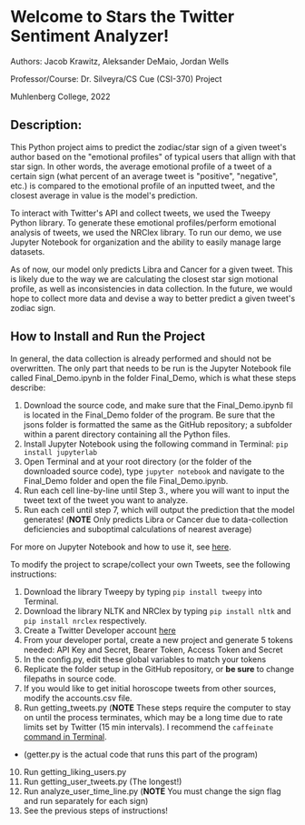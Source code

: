 # Welcome to Stars the Twitter Sentiment Analyzer!
Authors: Jacob Krawitz, Aleksander DeMaio, Jordan Wells

Professor/Course: Dr. Silveyra/CS Cue (CSI-370) Project 

Muhlenberg College, 2022

## Description: 

This Python project aims to predict the zodiac/star sign of a given tweet's author based on the "emotional profiles" of typical users that allign with that star sign. In other words, the average emotional profile of a tweet of a certain sign (what percent of an average tweet is "positive", "negative", etc.) is compared to the emotional profile of an inputted tweet, and the closest average in value is the model's prediction. 

To interact with Twitter's API and collect tweets, we used the Tweepy Python library. To generate these emotional profiles/perform emotional analysis of tweets, we used the NRClex library. To run our demo, we use Jupyter Notebook for organization and the ability to easily manage large datasets.

As of now, our model only predicts Libra and Cancer for a given tweet. This is likely due to the way we are calculating the closest star sign motional profile, as well as inconsistencies in data collection. In the future, we would hope to collect more data and devise a way to better predict a given tweet's zodiac sign.


## How to Install and Run the Project

In general, the data collection is already performed and should not be overwritten. The only part that needs to be run is the Jupyter Notebook file called Final_Demo.ipynb in the folder Final_Demo, which is what these steps describe:

1. Download the source code, and make sure that the Final_Demo.ipynb fil is located in the Final_Demo folder of the program. Be sure that the jsons folder is formatted the same as the GitHub repository; a subfolder within a parent directory containing all the Python files.
2. Install Jupyter Notebook using the following command in Terminal: `pip install jupyterlab`
3. Open Terminal and at your root directory (or the folder of the downloaded source code), type `jupyter notebook` and navigate to the Final_Demo folder and open the file Final_Demo.ipynb.
4. Run each cell line-by-line until Step 3., where you will want to input the tweet text of the tweet you want to analyze. 
5. Run each cell until step 7, which will output the prediction that the model generates! (**NOTE** Only predicts Libra or Cancer due to data-collection deficiencies and suboptimal calculations of nearest average)

For more on Jupyter Notebook and how to use it, see [here](https://jupyter-notebook.readthedocs.io/en/stable/).


To modify the project to scrape/collect your own Tweets, see the following instructions:

1. Download the library Tweepy by typing `pip install tweepy` into Terminal.
2. Download the library NLTK and NRClex by typing `pip install nltk` and `pip install nrclex` respectively.
3. Create a Twitter Developer account [here](https://developer.twitter.com/en)
4. From your developer portal, create a new project and generate 5 tokens needed: API Key and Secret, Bearer Token, Access Token and Secret
5. In the config.py, edit these global variables to match your tokens
6. Replicate the folder setup in the GitHub repository, or **be sure** to change filepaths in source code.
7. If you would like to get initial horoscope tweets from other sources, modify the accounts.csv file.
8. Run getting_tweets.py (**NOTE** These steps require the computer to stay on until the process terminates, which may be a long time due to rate limits set by Twitter (15 min intervals). I recommend the `caffeinate` [command in Terminal](https://ss64.com/osx/caffeinate.html).
  - (getter.py is the actual code that runs this part of the program)
10. Run getting_liking_users.py 
11. Run getting_user_tweets.py (The longest!)
12. Run analyze_user_time_line.py (**NOTE** You must change the sign flag and run separately for each sign)
13. See the previous steps of instructions!

